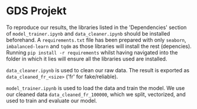 # GDS Projekt
To reproduce our results, the libraries listed in the 'Dependencies' section of `model_trainer.ipynb` and `data_cleaner.ipynb` should be installed beforehand. A `requirements.txt` file has been prepared with only `seaborn`, `imbalanced-learn` and `tqdm` as those libraries will install the rest (depencies). Running `pip install -r requirements` whilst having navigated into the folder in which it lies will ensure all the libraries used are installed.

`data_cleaner.ipynb` is used to clean our raw data. The result is exported as `data_cleaned_fr_<size>` ('fr' for fake/reliable).

`model_trainer.ipynb` is used to load the data and train the model. We use our cleaned data `data_cleaned_fr_100000`, which we split, vectorized, and used to train and evaluate our model.
